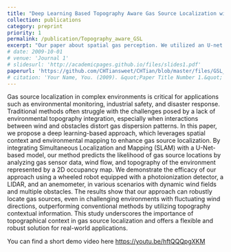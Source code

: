 ```yaml
---
title: "Deep Learning Based Topography Aware Gas Source Localization with Mobile Robot"
collection: publications
category: preprint
priority: 1
permalink: /publication/Topography_aware_GSL
excerpt: "Our paper about spatial gas perception. We utilized an U-net to predict gas leakage source based on environmental spatial context. It's the first work presenting gas source localization in complex indoor environment"
# date: 2009-10-01
# venue: 'Journal 1'
# slidesurl: 'http://academicpages.github.io/files/slides1.pdf'
paperurl: 'https://github.com/CHTiansweet/CHTian/blob/master/files/GSL_preprint.pdf'
# citation: 'Your Name, You. (2009). &quot;Paper Title Number 1.&quot; <i>Journal 1</i>. 1(1).'
---
```


Gas source localization in complex environments is critical for applications such as environmental monitoring, industrial safety, and disaster response. Traditional methods often struggle with the challenges posed by a lack of environmental topography integration, especially when interactions between wind and obstacles distort gas dispersion patterns. In this paper, we propose a deep learning-based approach, which leverages spatial context and environmental mapping to enhance gas source localization. By integrating Simultaneous Localization and Mapping (SLAM) with a U-Net-based model, our method predicts the likelihood of gas source locations by analyzing gas sensor data, wind flow, and topography of the environment represented by a 2D occupancy map. We demonstrate the efficacy of our approach using a wheeled robot equipped with a photoionization detector, a LIDAR, and an anemometer, in various scenarios with dynamic wind fields and multiple obstacles. The results show that our approach can robustly locate gas sources, even in challenging environments with fluctuating wind directions, outperforming conventional methods by utilizing topography contextual information. This study underscores the importance of topographical context in gas source localization and offers a flexible and robust solution for real-world applications.<br>

You can find a short demo video here https://youtu.be/hftQQQpgXKM
